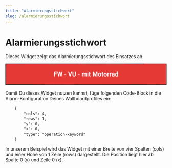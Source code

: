 ```yaml
---
title: "Alarmierungsstichwort"
slug: /alarmierungsstichwort
---
```


# Alarmierungsstichwort

Dieses Widget zeigt das Alarmierungsstichwort des Einsatzes an.


![](/img/image-37-1024x134.png)



Damit Du dieses Widget nutzen kannst, füge folgenden Code-Block in die Alarm-Konfiguration Deines Wallboardprofiles ein:



```
    {
        "cols": 4,
        "rows": 1,
        "y": 0,
        "x": 0,
        "type": "operation-keyword"
    }
```



In unserem Beispiel wird das Widget mit einer Breite von vier Spalten (cols) und einer Höhe von 1 Zeile (rows) dargestellt. Die Position liegt hier ab Spalte 0 (y) und Zeile 0 (x).